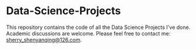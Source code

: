 # Data-Science-Projects
This repository contains the code of all the Data Science Projects I've done. Academic discussions are welcome. Please feel free to contact me: sherry_shenyanqing@126.com.
